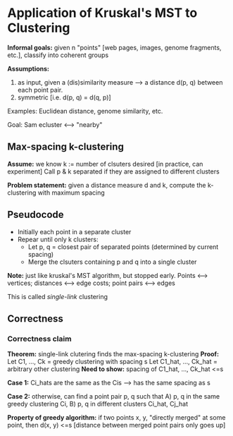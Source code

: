 # Application of Kruskal's MST to Clustering

**Informal goals:** given n "points" [web pages, images, genome fragments, etc.], classify into coherent groups

**Assumptions:**

1. as input, given a (dis)similarity measure --> a distance d(p, q) between each point pair.
2. symmetric [i.e. d(p, q) = d(q, p)]

Examples: Euclidean distance, genome similarity, etc.

Goal: Sam ecluster <--> "nearby"

## Max-spacing k-clustering

**Assume:** we know k := number of clsuters desired [in practice, can experiment]
Call p & k separated if they are assigned to different clusters

**Problem statement:** given a distance measure d and k, compute the k-clustering with maximum spacing

## Pseudocode

- Initially each point in a separate cluster
- Repear until only k clusters:
  - Let p, q = closest pair of separated points (determined by current spacing)
  - Merge the clsuters containing p and q into a single cluster

**Note:** just like kruskal's MST algorithm, but stopped early. Points <--> vertices; distances <--> edge costs; point pairs <--> edges

This is called _single-link_ clustering

## Correctness

### Correctness claim

**Theorem:** single-link clutering finds the max-spacing k-clustering
**Proof:** Let C1, ..., Ck = greedy clustering with spacing s
Let C1_hat, ..., Ck_hat = arbitrary other clustering
**Need to show:** spacing of C1_hat, ..., Ck_hat <=s

**Case 1:** Ci_hats are the same as the Cis --> has the same spacing as s

**Case 2:** otherwise, can find a point pair p, q such that A) p, q in the same greedy clustering Ci, B) p, q in different clusters Ci_hat, Cj_hat

**Property of greedy algorithm:** if two points x, y, "directly merged" at some point, then d(x, y) <=s [distance between merged point pairs only goes up]
